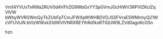 Vm14YVUxTnRWa2RUV0d4VFlrZG9WbGxYY3pGVmJGcHlWV3RPVlZKclZqVlVW
bWhyWVRGWmQyTkZUbFpTCmJFWXpWWHBDVDJSSFVraE5WMnhyQ21WcVFUVlJN
bVIzWWxkS1dWVlVNRXREYlhRd1kxRTlQUW9LZVd0agoKcG5n

hzn